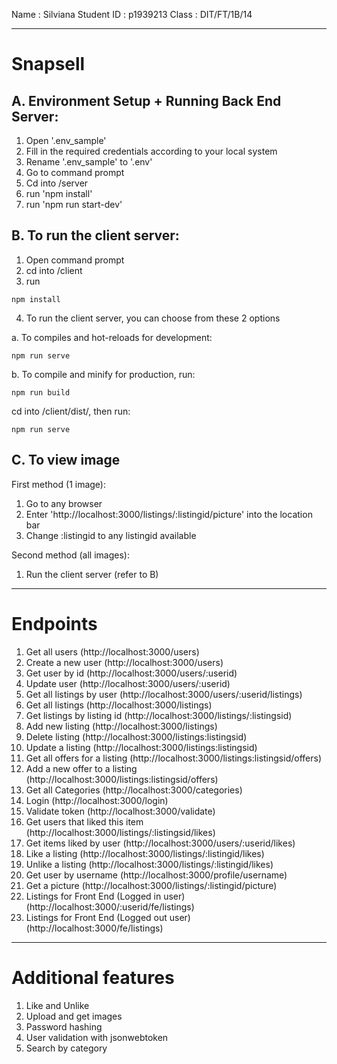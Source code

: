Name        : Silviana
Student ID  : p1939213
Class       : DIT/FT/1B/14

---

# Snapsell

## A. Environment Setup + Running Back End Server:
1. Open '.env_sample'
2. Fill in the required credentials according to your local system
3. Rename '.env_sample' to '.env'
4. Go to command prompt
5. Cd into /server
6. run 'npm install'
7. run 'npm run start-dev'

## B. To run the client server:
1. Open command prompt
2. cd into /client
3. run 
```
npm install
```
4. To run the client server, you can choose from these 2 options 
 
a. To compiles and hot-reloads for development:
```
npm run serve
```
b. To compile and minify for production, run:
```
npm run build
```
cd into /client/dist/, then run:
```
npm run serve
```

## C. To view image
First method (1 image): 
1. Go to any browser
2. Enter 'http://localhost:3000/listings/:listingid/picture' into the location bar
3. Change :listingid to any listingid available

Second method (all images):
1. Run the client server (refer to B)

---

# Endpoints

1. Get all users                                (http://localhost:3000/users)
2. Create a new user                            (http://localhost:3000/users)
3. Get user by id                               (http://localhost:3000/users/:userid)
4. Update user                                  (http://localhost:3000/users/:userid)
5. Get all listings by user                     (http://localhost:3000/users/:userid/listings)
6. Get all listings                             (http://localhost:3000/listings)
7. Get listings by listing id                   (http://localhost:3000/listings/:listingsid)
8. Add new listing                              (http://localhost:3000/listings)
9.  Delete listing                              (http://localhost:3000/listings:listingsid)
10. Update a listing                            (http://localhost:3000/listings:listingsid)
11. Get all offers for a listing                (http://localhost:3000/listings:listingsid/offers)
12. Add a new offer to a listing                (http://localhost:3000/listings:listingsid/offers)
13. Get all Categories                          (http://localhost:3000/categories)
14. Login                                       (http://localhost:3000/login)
15. Validate token                              (http://localhost:3000/validate)
16. Get users that liked this item              (http://localhost:3000/listings/:listingsid/likes)
17. Get items liked by user                     (http://localhost:3000/users/:userid/likes)
18. Like a listing                              (http://localhost:3000/listings/:listingid/likes)
19. Unlike a listing                            (http://localhost:3000/listings/:listingid/likes)
20. Get user by username                        (http://localhost:3000/profile/username)
21. Get a picture                               (http://localhost:3000/listings/:listingid/picture)
22. Listings for Front End (Logged in user)     (http://localhost:3000/:userid/fe/listings)
23. Listings for Front End (Logged out user)    (http://localhost:3000/fe/listings)

---

# Additional features

1. Like and Unlike
2. Upload and get images
3. Password hashing
4. User validation with jsonwebtoken
5. Search by category
